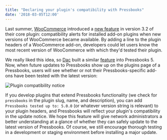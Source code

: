```yaml
---
title: "Declaring your plugin's compatibility with Pressbooks"
date: '2018-03-05T12:00'
---
```


Last summer, [WooCommerce](https://woocommerce.com) introduced a
[new feature](https://woocommerce.wordpress.com/2017/08/28/new-version-check-in-woocommerce-3-2/)
in version 3.2 of their core plugin: compatibility alerts for installed add-on plugins
when new versions of WooCommerce became available. By adding a line to the plugin headers
of a WooCommerce add-on, developers could let users know the most recent version of
WooCommerce with which they'd tested their plugin.

We really liked this idea, so [Dac](https://github.com/connerbw) built a similar
[feature](https://github.com/pressbooks/pressbooks/pull/1115) into Pressbooks 5. Now, when
future updates to Pressbooks show up on the plugins page of a Pressbooks, users will see
whether or not their Pressbooks-specific add-ons have been tested with the latest version:

![Plugin compatibility notice](https://pressbooks.org/app/uploads/2018/03/Screen-Shot-2018-03-05-at-10.00.37-AM.png)

If you develop plugins that extend Pressbooks functionality (we check for `pressbooks` in
the plugin slug, name, and description), you can add `Pressbooks tested up to: 5.0.0` (or
whatever version string is relevant) to your plugin headers, and Pressbooks will reflect
your plugin's compatibility in the update notice. We hope this feature will give network
administrators a better understanding at a glance of whether they can safely update to the
latest version of Pressbooks. Of course, we still encourage thorough testing in a
development or staging environment before installing a major update.
